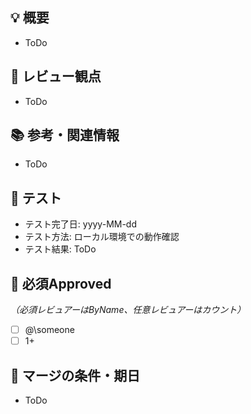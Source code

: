 ## :bulb: 概要
<!--
どのような機能提供や課題解消を実現するための変更なのか、
何故この変更が必要なのか、どのように変更したのかを説明します。
-->

- ToDo

## :eyes: レビュー観点
<!-- 
何を確認してほしいのか、または逆にスコープ外のところを記載し、レビュー観点がわかるようにします。
特になければ記載は不要です。
-->

- ToDo

## :books: 参考・関連情報
<!-- JIRA のリンクや Google Drive へのリンクを記載してください -->

- ToDo

## :test_tube: テスト

- テスト完了日: yyyy-MM-dd
- テスト方法: ローカル環境での動作確認
- テスト結果: ToDo
<!-- キャプチャなどのエビデンスがあれば添付してください。 -->

## :bust_in_silhouette: 必須Approved
<!-- 必須レビュアーは、ByNameで記載して、それ以外（任意レビュアー）はいくつApproveが必要か、Approve count を指定してください。 -->
_（必須レビュアーはByName、任意レビュアーはカウント）_

- [ ] @\someone
- [ ] 1+

## :checkered_flag: マージの条件・期日
<!-- マージするために条件があれば記載。また期日もあれば記載してください。 -->

- ToDo

<!-- ///////////////////////////////////////////////////////////////

◆◆◆ レビュアーアサインのルール ◆◆◆

- PRオープン時のレビュアーアサインは 必須レビュアーのみ としてください。
- 小粒で誰かしらレビューしてもらえればOKなものは @biz-dis-rezept を指定してください。
- 必須ではないけど「この人に見てもらいたい」があれば、概要の任意レビュアー欄に @ユーザー名 でメンションしてください。
- また、レビュアーを誰にするか迷っている場合は、チームにご相談ください。（とりあえず全員とかは避けるように！）

◆◆◆ マージのルール ◆◆◆

- 基本は必須レビュアーの approve のみでマージ可能です。
- ただし、PR内容に自信がない場合や、広く意見を聞きたい場合などは、必須以外にも何名かの approve を求めてもOKです。
- また、変更による影響が大きい場合は、同期的なレビュー（レビュー会等）の実施も視野に入れてください。

/////////////////////////////////////////////////////////////// -->
